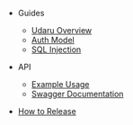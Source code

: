 -   Guides
    -   [Udaru Overview](overview.md)
    -   [Auth Model](authmodel.md)
    -   [SQL Injection](sqlinjection.md)

-   API
    -   [Example Usage](example.md)
    -   [Swagger Documentation](swagger/index.html ":ignore")

-   [How to Release](how-to-release.md)
